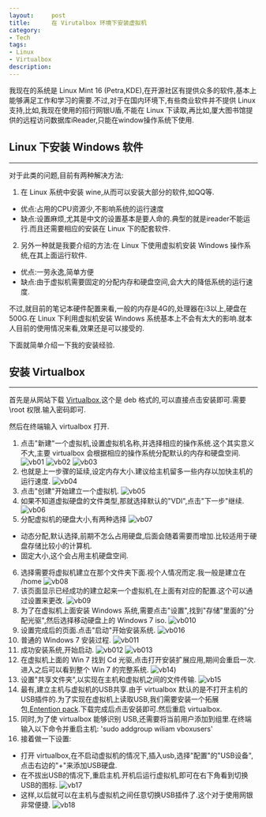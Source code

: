 ```yaml
---
layout:     post
title:      在 Virutalbox 环境下安装虚拟机
category:   
- Tech
tags: 
- Linux
- Virtualbox
description: 
---
```


我现在的系统是 Linux Mint 16 (Petra,KDE),在开源社区有提供众多的软件,基本上能够满足工作和学习的需要.不过,对于在国内环境下,有些商业软件并不提供 Linux 支持,比如,我现在使用的招行网银U盾,不能在 Linux 下读取,再比如,厦大图书馆提供的远程访问数据库iReader,只能在window操作系统下使用.

## Linux 下安装 Windows 软件
----
对于此类的问题,目前有两种解决方法:

1. 在 Linux 系统中安装 wine,从而可以安装大部分的软件,如QQ等.
 - 优点:占用的CPU资源少,不影响系统的运行速度
 - 缺点:设置麻烦,尤其是中文的设置基本是要人命的.典型的就是ireader不能运行.而且还需要相应的安装在 Linux 下的配套软件.
 
2. 另外一种就是我要介绍的方法:在 Linux 下使用虚拟机安装 Windows 操作系统,在其上面运行软件.
 - 优点:一劳永逸,简单方便
 - 缺点:由于虚拟机需要固定的分配内存和硬盘空间,会大大的降低系统的运行速度.
 
不过,就目前的笔记本硬件配置来看,一般的内存是4G的,处理器在i3以上,硬盘在500G.在 Linux 下利用虚拟机安装 Windows 系统基本上不会有太大的影响.就本人目前的使用情况来看,效果还是可以接受的.

下面就简单介绍一下我的安装经验.

## 安装 Virtualbox
----
首先是从网站下载 [Virtualbox](https://www.virtualbox.org/wiki/Downloads),这个是 deb 格式的,可以直接点击安装即可.需要 \root 权限.输入密码即可.

然后在终端输入 virtualbox 打开.

1. 点击"新建"一个虚拟机,设置虚拟机名称,并选择相应的操作系统.这个其实意义不大,主要 virtualbox 会根据相应的操作系统分配默认的内存和硬盘空间.
![vb01](/files/virtualbox/vb01.png)
![vb02](/files/virtualbox/vb02.png)
![vb03](/files/virtualbox/vb03.png)
2. 也就是上一步骤的延续,设定内存大小.建议给主机留多一些内存以加快主机的运行速度.
![vb04](/files/virtualbox/vb04.png)
3. 点击"创建"开始建立一个虚拟机.
![vb05](/files/virtualbox/vb05.png)
4. 如果不知道虚拟硬盘的文件类型,那就选择默认的"VDI",点击"下一步"继续.
![vb06](/files/virtualbox/vb06.png)
5. 分配虚拟机的硬盘大小,有两种选择
![vb07](/files/virtualbox/vb07.png)
  - 动态分配,默认选择,前期不怎么占用硬盘,后面会随着需要而增加.比较适用于硬盘存储比较小的计算机.
  - 固定大小,这个会占用主机硬盘空间.
6. 选择需要将虚拟机建立在那个文件夹下面.视个人情况而定.我一般是建立在 /home
![vb08](/files/virtualbox/vb08.png?raw=true)
7. 该页面显示已经成功的建立起来一个虚拟机,在上面有对应的配置.这个可以通过设置来更改.
![vb09](/files/virtualbox/vb09.png?raw=true)
8. 为了在虚拟机上面安装 Windows 系统,需要点击"设置",找到"存储"里面的"分配光驱",然后选择移动硬盘上的 Windows 7 iso.
![vb010](/files/virtualbox/vb19.png?raw=true)
9. 设置完成后的页面.点击"启动"开始安装系统.
![vb016](/files/virtualbox/vb16.png?raw=true)
10. 普通的 Windows 7 安装过程.
![vb011](/files/virtualbox/vb11.png?raw=true)
11. 成功安装系统,开始启动.
![vb012](/files/virtualbox/vb12.png?raw=true)
![vb013](/files/virtualbox/vb13.png?raw=true)
12. 在虚拟机上面的 Win 7 找到 Cd 光驱,点击打开安装扩展应用,期间会重启一次.进入之后可以看到整个 Win 7 的完整系统.
![vb14](/files/virtualbox/vb14.png?raw=true))
13. 设置"共享文件夹",以实现在主机和虚拟机之间的文件传输.
![vb15](/files/virtualbox/vb15.png?raw=true)
14. 最有,建立主机与虚拟机的USB共享.由于 virtualbox 默认的是不打开主机的USB插件的.为了实现在虚拟机上读取USB,我们需要安装一个拓展包,[Entention pack](https://www.virtualbox.org/wiki/Downloads).下载完成后点击安装即可.然后重启 virtualbox.
15. 同时,为了使 virtualbox 能够识别 USB,还需要将当前用户添加到组里.在终端输入以下命令并重启主机:
   'sudo addgroup wiliam vboxusers'
16. 接着做一下设置:
  - 打开 virtualbox,在不启动虚拟机的情况下,插入usb,选择"配置"的"USB设备",点击右边的"+"来添加USB硬盘.
  - 在不拔出USB的情况下,重启主机.开机后运行虚拟机,即可在右下角看到切换USB的图标.
  ![vb17](/files/virtualbox/vb17.png)
  - 这样,以后就可以在主机与虚拟机之间任意切换USB插件了.这个对于使用网银非常便捷.
  ![vb18](/files/virtualbox/vb18.png)





 